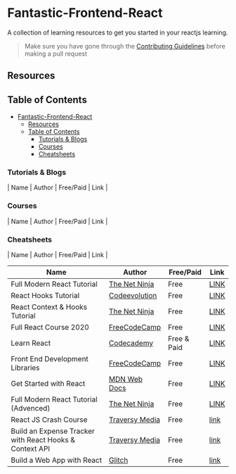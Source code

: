 # Fantastic-Frontend-React
A collection of learning resources to get you started in your reactjs learning.<br />

>Make sure you have gone through the [Contributing Guidelines](https://github.com/reactdeveloperske/Fantastic-Frontend-React/blob/main/CONTRIBUTING.md) before making a pull request

## Resources

## Table of Contents
- [Fantastic-Frontend-React](#fantastic-frontend-react)
  - [Resources](#resources)
  - [Table of Contents](#table-of-contents)
    - [Tutorials & Blogs](#tutorials--blogs)
    - [Courses](#courses)
    - [Cheatsheets](#cheatsheets)
<!---
Copy these five lines below on the next line and add a resource

| | | | |

Make sure to preview the results before making a pull request
-->

### Tutorials & Blogs

|  Name  | Author | Free/Paid | Link |

### Courses

|  Name  | Author | Free/Paid | Link |

### Cheatsheets

|  Name  | Author | Free/Paid | Link |



|  Name  | Author | Free/Paid | Link |
| --- | --- | --- | --- |
| Full Modern React Tutorial | [The Net Ninja](https://www.youtube.com/c/TheNetNinja) | Free | [LINK](https://youtube.com/playlist?list=PL4cUxeGkcC9gZD-Tvwfod2gaISzfRiP9d) |
| React Hooks Tutorial | [Codeevolution](https://www.youtube.com/c/Codevolution) | Free | [LINK](https://www.youtube.com/playlist?list=PLC3y8-rFHvwisvxhZ135pogtX7_Oe3Q3A) |
| React Context & Hooks Tutorial | [The Net Ninja](https://www.youtube.com/c/TheNetNinja) | Free | [LINK](https://www.youtube.com/watch?v=6RhOzQciVwI&list=PL4cUxeGkcC9hNokByJilPg5g9m2APUePI) |
| Full React Course 2020 | [FreeCodeCamp](https://www.youtube.com/channel/UC8butISFwT-Wl7EV0hUK0BQ) | Free | [LINK](https://www.youtube.com/watch?v=4UZrsTqkcW4) |
| Learn React | [Codecademy](https://www.codecademy.com/) | Free & Paid | [LINK](https://www.codecademy.com/learn/react-101) |
| Front End Development Libraries | [FreeCodeCamp](https://www.freecodecamp.org/learn) | Free | [LINK](https://www.freecodecamp.org/learn/front-end-libraries/) |
| Get Started with React | [MDN Web Docs](https://developer.mozilla.org/en-US/) | Free | [LINK](https://developer.mozilla.org/en-US/docs/Learn/Tools_and_testing/Client-side_JavaScript_frameworks/React_getting_started) |
| Full Modern React Tutorial (Advenced) | [The Net Ninja](https://www.youtube.com/c/TheNetNinja) | Free | [LINK](https://youtube.com/playlist?list=PL4cUxeGkcC9gZD-Tvwfod2gaISzfRiP9d) |
| React JS Crash Course | [Traversy Media](https://www.traversymedia.com/) | Free |[link](https://www.youtube.com/watch?v=w7ejDZ8SWv8&t=4570s) |
| Build an Expense Tracker with React Hooks & Context API | [Traversy Media](https://www.traversymedia.com/) | Free | [link](https://www.youtube.com/watch?v=XuFDcZABiDQ&list=PLillGF-RfqbY3c2r0htQyVbDJJoBFE6Rb&index=1&t=3s) |
| Build a Web App with React | [Glitch](https://blog.glitch.com/post/react-starter-kit) | Free | [link](https://blog.glitch.com/post/react-starter-kit) |



